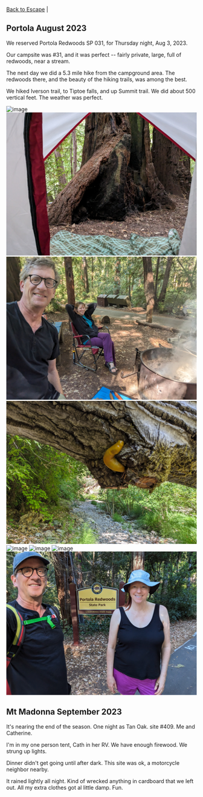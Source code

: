 [Back to Escape](../README.md) |

## Portola August 2023
We reserved Portola Redwoods SP 031, for Thursday night, Aug 3, 2023.

Our campsite was #31, and it was perfect -- fairly private, large, full of redwoods, near a stream.

The next day we did a 5.3 mile hike from the campground area.  The redwoods there, and the beauty of the hiking trails, was among the best.

We hiked Iverson trail, to Tiptoe falls, and up Summit trail.  We did about 500 vertical feet.  The weather was perfect.

![image](./2023-08-03%2016.28.04.jpg)
![image](./2023-08-04%2007.18.20.jpg)
![image](./2023-08-04%2010.04.28.jpg)
![image](./2023-08-04%2013.44.40.jpg)
![image](./2023-08-04%2016.57.16.jpg)
![image](./2023-08-04%2017.05.16.jpg)
![image](./2023-08-04%2017.11.32.jpg)
![image](./2023-08-04%2017.26.55.jpg)


## Mt Madonna September 2023

It's nearing the end of the season.  One night as Tan Oak.  site #409.  Me and Catherine.

I'm in my one person tent, Cath in her RV.  We have enough firewood.  We strung up lights.

Dinner didn't get going until after dark. This site was ok, a motorcycle neighbor nearby.

It rained lightly all night.  Kind of wrecked anything in cardboard that we left out.  All my extra clothes got al little damp.  Fun.